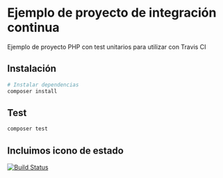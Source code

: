 # Ejemplo de proyecto de integración continua

Ejemplo de proyecto PHP con test unitarios para utilizar con Travis CI

## Instalación

``` bash
# Instalar dependencias
composer install
```

## Test

``` bash
composer test
```
## Incluimos icono de estado
[![Build Status](https://travis-ci.com/organizacion-sesion-3-reis-bernabe/sesion5-1-travis.svg?branch=master)](https://travis-ci.com/organizacion-sesion-3-reis-bernabe/sesion5-1-travis)
